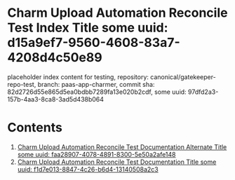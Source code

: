 # Charm Upload Automation Reconcile Test Index Title some uuid: d15a9ef7-9560-4608-83a7-4208d4c50e89
 placeholder index content for testing,  repository: canonical/gatekeeper-repo-test,  branch: paas-app-charmer,  commit sha: 82d2726d55e865d5ea0bdbb7289fa13e020b2cdf,  some uuid: 97dfd2a3-157b-4aa3-8ca8-3ad5d438b064

# Contents

1. [Charm Upload Automation Reconcile Test Documentation Alternate Title some uuid: faa28907-4078-4891-8300-5e50a2afe148](alternate-doc.md)
1. [Charm Upload Automation Reconcile Test Documentation Title some uuid: f1d7e013-8847-4c26-b6d4-13140508a2c3](doc.md)